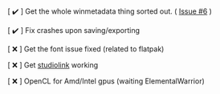 [ ✔️ ] Get the whole winmetadata thing sorted out. ( [Issue #6](https://github.com/Twig6943/AffinityOnLinux/issues/6) )

[ ✔️ ] Fix crashes upon saving/exporting

[ :x: ] Get the font issue fixed (related to flatpak)

[ :x: ] Get [studiolink](https://github.com/Twig6943/AffinityOnLinux/issues/25) working

[ ❌ ] OpenCL for Amd/Intel gpus (waiting ElementalWarrior)
